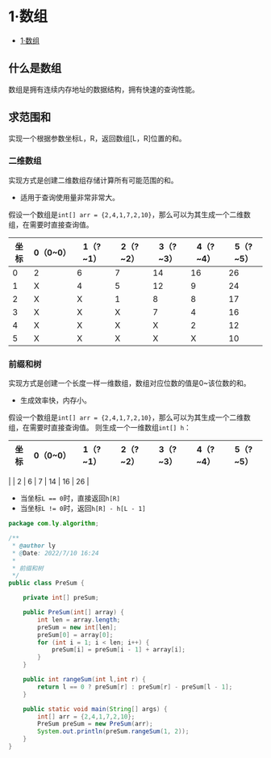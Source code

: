 # 1·数组

- [1·数组](#1数组)

## 什么是数组
数组是拥有连续内存地址的数据结构，拥有快速的查询性能。

## 求范围和
实现一个根据参数坐标L，R，返回数组[L，R]位置的和。

### 二维数组
实现方式是创建二维数组存储计算所有可能范围的和。

- 适用于查询使用量非常非常大。

假设一个数组是`int[] arr = {2,4,1,7,2,10}`，那么可以为其生成一个二维数组，在需要时直接查询值。

| 坐标 | 0（0~0） | 1（?~1） | 2（?~2） | 3（?~3） | 4（?~4） | 5（?~5） |
| --- | --- | --- | --- | --- | --- | --- |
| 0 | 2 | 6 | 7 | 14 | 16 | 26 |
| 1 | X | 4 | 5 | 12 | 9 | 24 |
| 2 | X | X | 1 | 8 | 8 | 17 |
| 3 | X | X | X | 7 | 4 | 16 |
| 4 | X | X | X | X | 2 | 12 |
| 5 | X | X | X | X | X | 10 |

### 前缀和树
实现方式是创建一个长度一样一维数组，数组对应位数的值是0~该位数的和。

- 生成效率快，内存小。

假设一个数组是`int[] arr = {2,4,1,7,2,10}`，那么可以为其生成一个二维数组，在需要时直接查询值。
则生成一个一维数组`int[] h`：

| 坐标 | 0（0~0） | 1（?~1） | 2（?~2） | 3（?~3） | 4（?~4） | 5（?~5） |
| --- | --- | --- | --- | --- | --- | --- |
| 
 | 2 | 6 | 7 | 14 | 16 | 26 |

- 当坐标`L == 0`时，直接返回`h[R]`
- 当坐标`L != 0`时，返回`h[R] - h[L - 1]`

```java
package com.ly.algorithm;

/**
 * @author ly
 * @Date: 2022/7/10 16:24
 *
 * 前缀和树
 */
public class PreSum {

    private int[] preSum;

    public PreSum(int[] array) {
        int len = array.length;
        preSum = new int[len];
        preSum[0] = array[0];
        for (int i = 1; i < len; i++) {
            preSum[i] = preSum[i - 1] + array[i];
        }
    }

    public int rangeSum(int l,int r) {
        return l == 0 ? preSum[r] : preSum[r] - preSum[l - 1];
    }

    public static void main(String[] args) {
        int[] arr = {2,4,1,7,2,10};
        PreSum preSum = new PreSum(arr);
        System.out.println(preSum.rangeSum(1, 2));
    }
}
```
